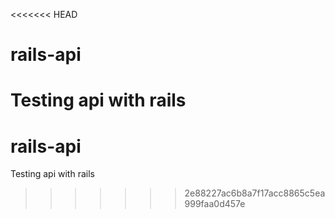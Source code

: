 <<<<<<< HEAD
# rails-api
Testing api with rails
=======
# rails-api
Testing api with rails
>>>>>>> 2e88227ac6b8a7f17acc8865c5ea999faa0d457e
